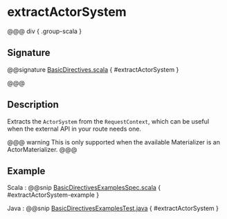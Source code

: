 # extractActorSystem

@@@ div { .group-scala }

## Signature

@@signature [BasicDirectives.scala]($akka-http$/akka-http/src/main/scala/akka/http/scaladsl/server/directives/BasicDirectives.scala) { #extractActorSystem }

@@@

## Description

Extracts the `ActorSystem` from the `RequestContext`, which can be useful when the external API
in your route needs one.

@@@ warning
This is only supported when the available Materializer is an ActorMaterializer.
@@@

## Example

Scala
:  @@snip [BasicDirectivesExamplesSpec.scala]($test$/scala/docs/http/scaladsl/server/directives/BasicDirectivesExamplesSpec.scala) { #extractActorSystem-example }

Java
:  @@snip [BasicDirectivesExamplesTest.java]($test$/java/docs/http/javadsl/server/directives/BasicDirectivesExamplesTest.java) { #extractActorSystem }
